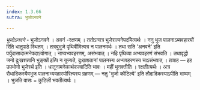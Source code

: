 ```yaml
---
index: 1.3.66
sutra: भुजोऽनवने

---
```

_भुजोऽनवने_ - भुजोऽनवने । अवनं -रक्षणम् । ततोऽन्यत्र भुजेरात्मनेपदमित्यर्थः । ननु भुज पालनाऽब्यवहारयो॑ रिति धातुपाठे स्थितम् । तत्रबुभुजे पृथिवी॑मित्यत्र न पालनमर्थः । तथा सति 'अनवने' इति पर्युदासादात्मनेपदाऽयोगात् । नाप्यभ्यवहरणम्, असंभवात् । नहि पृथिव्या अभ्यवहरणं संभवति । तथावृद्धो जनो दुःखशतानि भुङ्क्ते॑ इत्पि न युज्यते, दुःखशतानां पालनस्य अभ्यवहरणस्य चाऽसंभवात् । तत्राह —  इह उपभोगो भुजेरर्थ इति । धातूनामनेकार्थकत्वादिति भावः । महीं भुनक्तीति । रक्षतीत्यर्थः । अत्र रौधादिकस्यैवभुज पालनाभ्यवहारयो॑रित्यस्य ग्रहणम्  —  नतु 'भुजो कौटिल्ये' इति तौदादिकस्याऽपीति भाष्यम् । भुजति वासः = कुटिली भवतीत्यर्थः ।